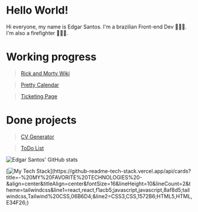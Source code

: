 # Hello World!

Hi everyone, my name is Edgar Santos. I'm a brazilian Front-end Dev 👨🏽‍💻. I'm also a firefighter 👨🏽‍🚒.

# Working progress
> [Rick and Morty Wiki](https://github.com/edgarrps/rick-and-morty)

> [Pretty Calendar](https://github.com/edgarrps/pretty-calendar)

> [Ticketing Page](https://github.com/edgarrps/ticketing-page)


#


# Done projects
> [CV Generator](https://github.com/edgarrps/cv-generator)

> [ToDo List](https://github.com/edgarrps/todo-list)

![Edgar Santos' GitHub stats](https://github-readme-stats.vercel.app/api?username=edgarrps&show_icons=true)

[![My Tech Stack](https://github-readme-tech-stack.vercel.app/api/cards?title=-%20MY%20FAVORITE%20TECHNOLOGIES%20-&align=center&titleAlign=center&fontSize=16&lineHeight=10&lineCount=2&theme=tailwindcss&line1=react,react,f1acb5;javascript,javascript,8af8d5;tailwindcss,Tailwind%20CSS,06B6D4;&line2=CSS3,CSS,1572B6;HTML5,HTML,E34F26;)](https://github-readme-tech-stack.vercel.app/api/cards?title=-%20MY%20FAVORITE%20TECHNOLOGIES%20-&align=center&titleAlign=center&fontSize=16&lineHeight=10&lineCount=2&theme=tailwindcss&line1=react,react,f1acb5;javascript,javascript,8af8d5;tailwindcss,Tailwind%20CSS,06B6D4;&line2=CSS3,CSS,1572B6;HTML5,HTML,E34F26;)
